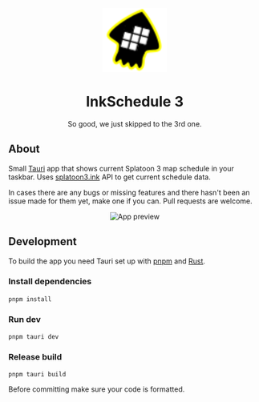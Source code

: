 <p align=center>
<img alt="Logo" src="src-tauri/icons/icon.svg" width=128 height=128>
</p>

<h1 align=center>InkSchedule 3</h1>

<p align=center>So good, we just skipped to the 3rd one.</p>

## About
Small [Tauri](https://tauri.app/) app that shows current Splatoon 3 map schedule in your taskbar. Uses [splatoon3.ink](https://splatoon3.ink) API to get current schedule data.

In cases there are any bugs or missing features and there hasn't been an issue made for them yet, make one if you can. Pull requests are welcome.

<p align=center>
<img alt="App preview" src=".github/preview.webp">
</p>

## Development
To build the app you need Tauri set up with [pnpm](https://pnpm.io/) and [Rust](https://tauri.app/v1/guides/getting-started/prerequisites).

### Install dependencies
```
pnpm install
```

### Run dev
```
pnpm tauri dev
```

### Release build
```
pnpm tauri build
```

Before committing make sure your code is formatted.


